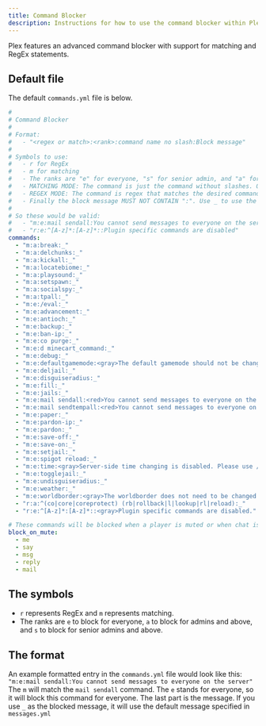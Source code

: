 ```yaml
---
title: Command Blocker
description: Instructions for how to use the command blocker within Plex
---
```


Plex features an advanced command blocker with support for matching and RegEx statements. 

## Default file

The default `commands.yml` file is below.

```yaml title="/plugins/Plex/commands.yml"
#
# Command Blocker
#
# Format:
#   - "<regex or match>:<rank>:command name no slash:Block message"
#
# Symbols to use:
#   - r for RegEx
#   - m for matching
#   - The ranks are "e" for everyone, "s" for senior admin, and "a" for admin
#   - MATCHING MODE: The command is just the command without slashes. Optional arguments are specified as well. It also accepts full plugins via specifying the plugin name followed by a ":" (e.g. "viaversion:")
#   - REGEX MODE: The command is regex that matches the desired command. It matches case insensitively.
#   - Finally the block message MUST NOT CONTAIN ":". Use _ to use the default command blocked message as specified in messages.yml, or you can optionally put your own in
#
# So these would be valid:
#   - "m:e:mail sendall:You cannot send messages to everyone on the server"
#   - "r:e:^[A-z]*:[A-z]*::Plugin specific commands are disabled"
commands:
  - "m:a:break:_"
  - "m:a:delchunks:_"
  - "m:a:kickall:_"
  - "m:a:locatebiome:_"
  - "m:a:playsound:_"
  - "m:a:setspawn:_"
  - "m:a:socialspy:_"
  - "m:a:tpall:_"
  - "m:e:/eval:_"
  - "m:e:advancement:_"
  - "m:e:antioch:_"
  - "m:e:backup:_"
  - "m:e:ban-ip:_"
  - "m:e:co purge:_"
  - "m:e:d minecart_command:_"
  - "m:e:debug:_"
  - "m:e:defaultgamemode:<gray>The default gamemode should not be changed."
  - "m:e:deljail:_"
  - "m:e:disguiseradius:_"
  - "m:e:fill:_"
  - "m:e:jails:_"
  - "m:e:mail sendall:<red>You cannot send messages to everyone on the server."
  - "m:e:mail sendtempall:<red>You cannot send messages to everyone on the server."
  - "m:e:paper:_"
  - "m:e:pardon-ip:_"
  - "m:e:pardon:_"
  - "m:e:save-off:_"
  - "m:e:save-on:_"
  - "m:e:setjail:_"
  - "m:e:spigot reload:_"
  - "m:e:time:<gray>Server-side time changing is disabled. Please use /ptime to set your own personal time."
  - "m:e:togglejail:_"
  - "m:e:undisguiseradius:_"
  - "m:e:weather:_"
  - "m:e:worldborder:<gray>The worldborder does not need to be changed. This command is disabled."
  - "r:a:^(co|core|coreprotect) (rb|rollback|l|lookup|rl|reload):_"
  - "r:e:^[A-z]*:[A-z]*::<gray>Plugin specific commands are disabled."

# These commands will be blocked when a player is muted or when chat is toggled off.
block_on_mute:
  - me
  - say
  - msg
  - reply
  - mail
```

## The symbols

- `r` represents RegEx and `m` represents matching.
- The ranks are `e` to block for everyone, `a` to block for admins and above, and `s` to block for senior admins and
  above.

## The format

An example formatted entry in the `commands.yml` file would look like this:
`"m:e:mail sendall:You cannot send messages to everyone on the server"`
The `m` will match the `mail sendall` command. The `e` stands for everyone, so it will block this command for everyone.
The last part is the message. If you use `_` as the blocked message, it will use the default message specified in
`messages.yml`
